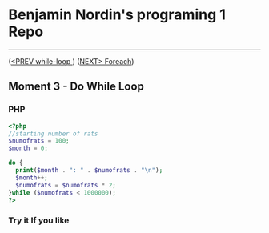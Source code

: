 #  Benjamin Nordin's programing 1 Repo #

***
([<PREV while-loop ](./while-loop.md)) ([NEXT\> Foreach](./foreach.md))

##  Moment 3 - Do While Loop ##


### PHP ###

```php
<?php
//starting number of rats
$numofrats = 100;
$month = 0;

do {
  print($month . ": " . $numofrats . "\n");
  $month++;
  $numofrats = $numofrats * 2;
}while ($numofrats < 1000000);
?>
```


### Try it If you like ###

<script src="//repl.it/embed/Lg8X/0.js"></script>
